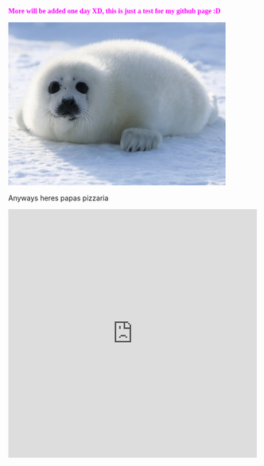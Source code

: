 <p><span style="font-family: verdana; color: #ff00ff;"><strong>More will be added one day XD, this is just a test for my github page :D</strong></span></p>
<p><img class="post__image align-right" src="https://raw.githubusercontent.com/meowseal/meowseal.github.io/2c37ecdc46d9a32e59cdbdaef3fb403463a0f586/harp-seal-pup.webp" alt="" width="437" height="328"></p>
<p>Anyways heres papas pizzaria</p>
<embed src="https://papaspizzeria.io/papas-pizzeria.embed" width="500" height="500"></embed>
